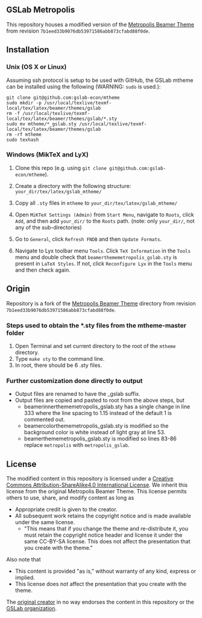 ## GSLab Metropolis

This repository houses a modified version of the [Metropolis Beamer Theme](https://github.com/matze/mtheme) from revision `7b1eed33b9076db53971586abb873cfabd88f0de`.

## Installation 

### Unix (OS X or Linux)
Assuming ssh protocol is setup to be used with GitHub, the GSLab mtheme can be installed using the following (WARNING: `sudo` is used.):

```
git clone git@github.com:gslab-econ/mtheme
sudo mkdir -p /usr/local/texlive/texmf-local/tex/latex/beamer/themes/gslab
rm -f /usr/local/texlive/texmf-local/tex/latex/beamer/themes/gslab/*.sty
sudo mv mtheme/*_gslab.sty /usr/local/texlive/texmf-local/tex/latex/beamer/themes/gslab
rm -rf mtheme
sudo texhash
```

### Windows (MikTeX and LyX)

1. Clone this repo (e.g. using `git clone git@github.com:gslab-econ/mtheme`).

2. Create a directory with the following structure: `your_dir/tex/latex/gslab_mtheme/`

3. Copy all `.sty` files in `mtheme` to `your_dir/tex/latex/gslab_mtheme/`

3. Open `MiKTeX Settings (Admin)` from `Start Menu`, navigate to `Roots`, click `Add`, and then add `your_dir/` to the `Roots` path. (note: only `your_dir/`, not any of the sub-directories)

4. Go to `General`, click `Refresh FNDB` and then `Update Formats`.

5. Navigate to Lyx toolbar menu `Tools`. Click `TeX Information` in the `Tools` menu and double check that `beamerthememetropolis_gslab.sty` is present in `LaTeX Styles`. If not, click `Reconfigure Lyx` in the `Tools` menu and then check again.


## Origin

Repository is a fork of the [Metropolis Beamer Theme](https://github.com/matze/mtheme) directory from revision `7b1eed33b9076db53971586abb873cfabd88f0de`.

### Steps used to obtain the *.sty files from the mtheme-master folder

1. Open Terminal and set current directory to the root of the `mtheme` directory.
2. Type `make sty` to the command line.
3. In root, there should be 6 .sty files. 

### Further customization done directly to output

- Output files are renamed to have the _gslab suffix.
- Output files are copied and pasted to root from the above steps, but 
    - beamerinnerthememetropolis_gslab.sty has a single change in line 333 where the line spacing to 1.15 instead of the default 1 is commented out.
    - beamercolorthememetropolis_gslab.sty is modified so the background color is white instead of light gray at line 53.
    - beamerthememetropolis_gslab.sty is modified so lines 83-86 replace `metropolis` with `metropolis_gslab`.


## License

The modified content in this repository is licensed under a [Creative Commons Attribution-ShareAlike4.0 International License](http://creativecommons.org/licenses/by-sa/4.0/). We inherit this license from the original Metropolis Beamer Theme. This license permits others to use, share, and modify content as long as 

  *  Appropriate credit is given to the creator.
  *  All subsequent work retains the copyright notice and is made available under the same license. 
      * "This means that if you change the theme and re-distribute it, you must retain the copyright notice header and license it under the same CC-BY-SA license. This does not affect the presentation that you create with the theme."

Also note that

  *  This content is provided "as is," without warranty of any kind, express or implied.
  *  This license does not affect the presentation that you create with the theme.

The [original creator](https://github.com/matze/mtheme) in no way endorses the content in this repository or the [GSLab organization](https://github.com/gslab-econ). 

